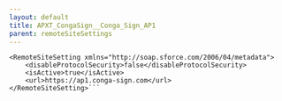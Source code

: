 ```yaml
---
layout: default
title: APXT_CongaSign__Conga_Sign_AP1
parent: remoteSiteSettings
---
```


```<?xml version="1.0" encoding="UTF-8"?>
<RemoteSiteSetting xmlns="http://soap.sforce.com/2006/04/metadata">
    <disableProtocolSecurity>false</disableProtocolSecurity>
    <isActive>true</isActive>
    <url>https://ap1.conga-sign.com</url>
</RemoteSiteSetting>```
